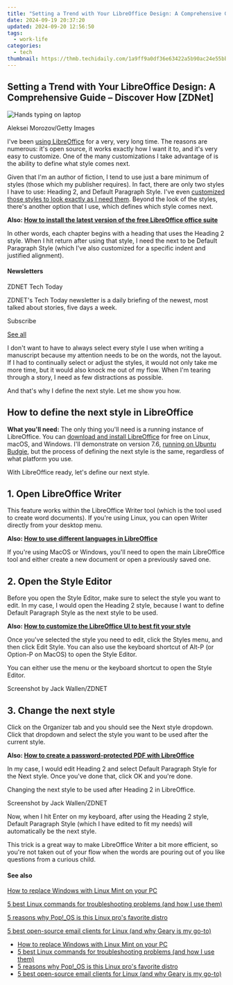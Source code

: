 ```yaml
---
title: "Setting a Trend with Your LibreOffice Design: A Comprehensive Guide – Discover How [ZDNet]"
date: 2024-09-19 20:37:20
updated: 2024-09-20 12:56:50
tags:
  - work-life
categories:
  - tech
thumbnail: https://thmb.techidaily.com/1a9ff9a0df36e63422a5b90ac24e55bb1f02f4633cff516b42a4d7954e71a5e9.jpg
---
```


## Setting a Trend with Your LibreOffice Design: A Comprehensive Guide – Discover How [ZDNet]

![Hands typing on laptop](https://www.zdnet.com/a/img/resize/e8622a411da063c58ccc0a91402326a4365c7400/2023/09/13/b00439cb-2041-4b59-95fb-d9c212e8a012/gettyimages-1222725223-1.jpg?auto=webp&width=1280)

Aleksei Morozov/Getty Images

I've been [using LibreOffice](https://www.zdnet.com/home-and-office/work-life/how-to-create-a-libreoffice-template/) for a very, very long time. The reasons are numerous: it's open source, it works exactly how I want it to, and it's very easy to customize. One of the many customizations I take advantage of is the ability to define what style comes next.

Given that I'm an author of fiction, I tend to use just a bare minimum of styles (those which my publisher requires). In fact, there are only two styles I have to use: Heading 2, and Default Paragraph Style. I've even [customized those styles to look exactly as I need them](https://www.zdnet.com/home-and-office/work-life/how-to-edit-a-paragraph-style-in-libreoffice-and-why-you-should/). Beyond the look of the styles, there's another option that I use, which defines which style comes next. 

**Also: [How to install the latest version of the free LibreOffice office suite](https://www.zdnet.com/home-and-office/work-life/how-to-install-the-latest-version-of-the-free-libreoffice-office-suite-on-linux/)**

In other words, each chapter begins with a heading that uses the Heading 2 style. When I hit return after using that style, I need the next to be Default Paragraph Style (which I've also customized for a specific indent and justified alignment). 

#### Newsletters

ZDNET Tech Today

ZDNET's Tech Today newsletter is a daily briefing of the newest, most talked about stories, five days a week.

 Subscribe

[See all](https://www.zdnet.com/newsletters/)

I don't want to have to always select every style I use when writing a manuscript because my attention needs to be on the words, not the layout. If I had to continually select or adjust the styles, it would not only take me more time, but it would also knock me out of my flow. When I'm tearing through a story, I need as few distractions as possible.

And that's why I define the next style. Let me show you how.

## How to define the next style in LibreOffice

**What you'll need:** The only thing you'll need is a running instance of LibreOffice. You can [download and install LibreOffice](https://www.libreoffice.org/download/download-libreoffice/) for free on Linux, macOS, and Windows. I'll demonstrate on version 7.6, [running on Ubuntu Budgie](https://www.zdnet.com/article/this-official-ubuntu-spin-might-be-just-be-the-perfect-intro-to-linux/), but the process of defining the next style is the same, regardless of what platform you use.

With LibreOffice ready, let's define our next style.

## 1\. Open LibreOffice Writer

This feature works within the LibreOffice Writer tool (which is the tool used to create word documents). If you're using Linux, you can open Writer directly from your desktop menu. 

**Also: [How to use different languages in LibreOffice](https://www.zdnet.com/home-and-office/work-life/how-to-use-different-languages-in-libreoffice-and-why-you-might-need-this-feature/)**

If you're using MacOS or Windows, you'll need to open the main LibreOffice tool and either create a new document or open a previously saved one.

## 2\. Open the Style Editor

Before you open the Style Editor, make sure to select the style you want to edit. In my case, I would open the Heading 2 style, because I want to define Default Paragraph Style as the next style to be used. 

**Also: [How to customize the LibreOffice UI to best fit your style](https://www.zdnet.com/home-and-office/work-life/how-to-customize-the-libreoffice-ui-to-best-fit-your-style/)**

Once you've selected the style you need to edit, click the Styles menu, and then click Edit Style. You can also use the keyboard shortcut of Alt-P (or Option-P on MacOS) to open the Style Editor.

You can either use the menu or the keyboard shortcut to open the Style Editor.

Screenshot by Jack Wallen/ZDNET

## 3\. Change the next style

Click on the Organizer tab and you should see the Next style dropdown. Click that dropdown and select the style you want to be used after the current style. 

**Also: [How to create a password-protected PDF with LibreOffice](https://www.zdnet.com/article/how-to-create-a-password-protected-pdf-with-libreoffice/)**

In my case, I would edit Heading 2 and select Default Paragraph Style for the Next style. Once you've done that, click OK and you're done.

Changing the next style to be used after Heading 2 in LibreOffice.

Screenshot by Jack Wallen/ZDNET

Now, when I hit Enter on my keyboard, after using the Heading 2 style, Default Paragraph Style (which I have edited to fit my needs) will automatically be the next style.

This trick is a great way to make LibreOffice Writer a bit more efficient, so you're not taken out of your flow when the words are pouring out of you like questions from a curious child.

#### See also

[How to replace Windows with Linux Mint on your PC](https://www.zdnet.com/article/how-to-replace-windows-with-linux-mint-on-your-pc/ "How to replace Windows with Linux Mint on your PC")

[5 best Linux commands for troubleshooting problems (and how I use them)](https://www.zdnet.com/article/5-best-linux-commands-for-troubleshooting-problems-and-how-i-use-them/ "5 best Linux commands for troubleshooting problems (and how I use them)")

[5 reasons why Pop!\_OS is this Linux pro's favorite distro](https://www.zdnet.com/article/5-reasons-why-pop-os-is-this-linux-pros-favorite-distro/ "5 reasons why Pop!_OS is this Linux pro's favorite distro")

[5 best open-source email clients for Linux (and why Geary is my go-to)](https://www.zdnet.com/article/5-best-open-source-email-clients-for-linux-and-why-geary-is-my-go-to/ "5 best open-source email clients for Linux (and why Geary is my go-to)")

* [How to replace Windows with Linux Mint on your PC](https://www.zdnet.com/article/how-to-replace-windows-with-linux-mint-on-your-pc/ "How to replace Windows with Linux Mint on your PC")
* [5 best Linux commands for troubleshooting problems (and how I use them)](https://www.zdnet.com/article/5-best-linux-commands-for-troubleshooting-problems-and-how-i-use-them/ "5 best Linux commands for troubleshooting problems (and how I use them)")
* [5 reasons why Pop!\_OS is this Linux pro's favorite distro](https://www.zdnet.com/article/5-reasons-why-pop-os-is-this-linux-pros-favorite-distro/ "5 reasons why Pop!_OS is this Linux pro's favorite distro")
* [5 best open-source email clients for Linux (and why Geary is my go-to)](https://www.zdnet.com/article/5-best-open-source-email-clients-for-linux-and-why-geary-is-my-go-to/ "5 best open-source email clients for Linux (and why Geary is my go-to)")

<ins class="adsbygoogle"
     style="display:block"
     data-ad-format="autorelaxed"
     data-ad-client="ca-pub-7571918770474297"
     data-ad-slot="1223367746"></ins>



<ins class="adsbygoogle"
     style="display:block"
     data-ad-client="ca-pub-7571918770474297"
     data-ad-slot="8358498916"
     data-ad-format="auto"
     data-full-width-responsive="true"></ins>
